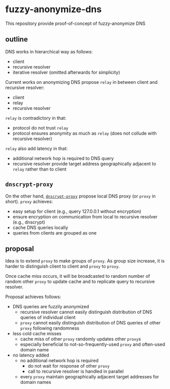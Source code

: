 # fuzzy-anonymize-dns
This repository provide proof-of-concept of fuzzy-anonymize DNS

## outline
DNS works in hierarchical way as follows:
* client
* recursive resolver
* iterative resolver (omitted afterwards for simplicity)

Current works on anonymizing DNS propose `relay` in between client and recursive resolver:
* client
* relay
* recursive resolver

`relay` is contradictory in that:
* protocol do not trust `relay`
* protocol ensures anonymity as much as `relay` (does not collude with recursive resolver)

`relay` also add latency in that:
* additional network hop is required to DNS query
* recursive resolver provide target address geographically adjacent to `relay` rather than to client

## `dnscrypt-proxy`
On the other hand, [`dnscrypt-proxy`](https://github.com/DNSCrypt/dnscrypt-proxy) propose local DNS proxy (or `proxy` in short). `proxy` achieves:
* easy setup for client (e.g., query 127.0.0.1 without encryption)
* ensure encryption on communication from local to recursive resolver (e.g., dnscrypt)
* cache DNS queries locally
* queries from clients are grouped as one

## proposal
Idea is to extend `proxy` to make groups of `proxy`. As group size increase, it is harder to distinguish client to client and `proxy` to `proxy`.

Once cache miss occurs, it will be broadcasted to random number of random other `proxy` to update cache and to replicate query to recursive resolver.

Proposal achieves follows:
* DNS queries are fuzzily anonymized
  * recursive resolver cannot easily distinguish distribution of DNS queries of individual client
  * `proxy` cannot easily distinguish distribution of DNS queries of other `proxy` following randomness
* less cold cache misses
  * cache miss of other `proxy` randomly updates other `proxy`s
  * especially beneficial to not-so-frequently-used `proxy` and often-used domain name
* no latency added
  * no additional network hop is required
    * do not wait for response of other `proxy`
    * call to recursive resolver is handled in parallel
  * every `proxy` maintain geographically adjacent target addresses for domain names


